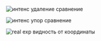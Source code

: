 ![интенс удаление сравнение](https://github.com/user-attachments/assets/46558659-4924-4a6a-a1f1-56ce527c58d8)

![интенс упор сравнение](https://github.com/user-attachments/assets/ff0fed36-ce47-4b60-9fe1-e35d49c98505)

![real exp видность от координаты](https://github.com/user-attachments/assets/2c24909b-7171-4e1f-b7ba-f87ef5ad8226)
